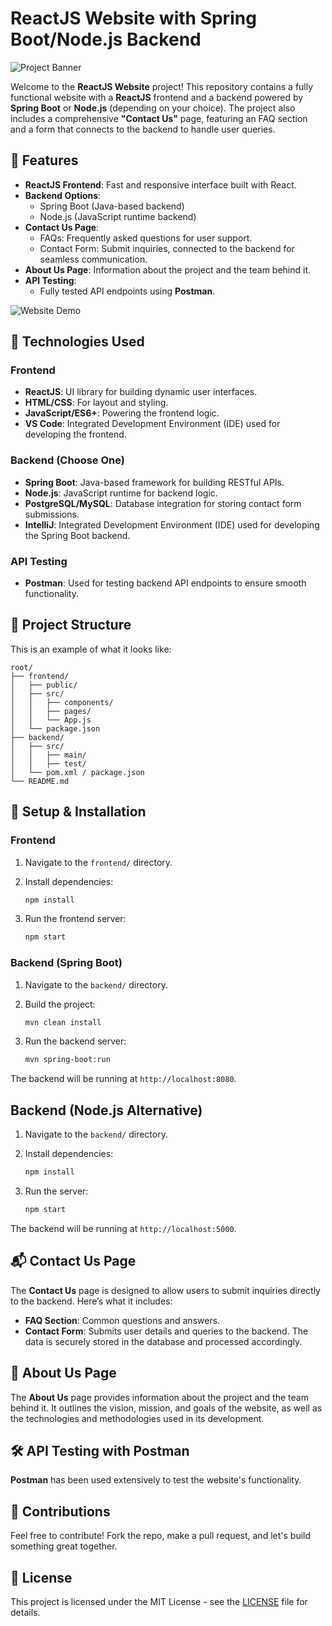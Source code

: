 # ReactJS Website with Spring Boot/Node.js Backend

![Project Banner](./images/project-banner.png) <!-- Replace with actual image path -->

Welcome to the **ReactJS Website** project! This repository contains a fully functional website with a **ReactJS** frontend and a backend powered by **Spring Boot** or **Node.js** (depending on your choice). The project also includes a comprehensive **"Contact Us"** page, featuring an FAQ section and a form that connects to the backend to handle user queries.

## 🌟 Features

- **ReactJS Frontend**: Fast and responsive interface built with React.
- **Backend Options**: 
  - Spring Boot (Java-based backend)
  - Node.js (JavaScript runtime backend)
- **Contact Us Page**:
  - FAQs: Frequently asked questions for user support.
  - Contact Form: Submit inquiries, connected to the backend for seamless communication.
- **About Us Page**: Information about the project and the team behind it.
- **API Testing**: 
  - Fully tested API endpoints using **Postman**.

![Website Demo](./gifs/website-demo.gif) <!-- Replace with actual GIF path -->

## 🚀 Technologies Used

### Frontend
- **ReactJS**: UI library for building dynamic user interfaces.
- **HTML/CSS**: For layout and styling.
- **JavaScript/ES6+**: Powering the frontend logic.
- **VS Code**: Integrated Development Environment (IDE) used for developing the frontend.

### Backend (Choose One)
- **Spring Boot**: Java-based framework for building RESTful APIs.
- **Node.js**: JavaScript runtime for backend logic.
- **PostgreSQL/MySQL**: Database integration for storing contact form submissions.
- **IntelliJ**: Integrated Development Environment (IDE) used for developing the Spring Boot backend.

### API Testing
- **Postman**: Used for testing backend API endpoints to ensure smooth functionality.

## 📂 Project Structure

This is an example of what it looks like:

```plaintext
root/
├── frontend/
│   ├── public/
│   ├── src/
│   │   ├── components/
│   │   ├── pages/
│   │   └── App.js
│   └── package.json
├── backend/
│   ├── src/
│   │   ├── main/
│   │   ├── test/
│   └── pom.xml / package.json
└── README.md
```

## 🔧 Setup & Installation

### Frontend
1. Navigate to the `frontend/` directory.
   
2. Install dependencies:

   ```bash
   npm install
   
3. Run the frontend server:
   
   ```bash
   npm start

### Backend (Spring Boot)
1. Navigate to the `backend/` directory.

2. Build the project:

   ```bash
   mvn clean install

3. Run the backend server:

   ```bash
   mvn spring-boot:run

The backend will be running at `http://localhost:8080`.

## Backend (Node.js Alternative)
1. Navigate to the `backend/` directory.

2. Install dependencies:

   ```bash
   npm install

3. Run the server:

   ```bash
   npm start

The backend will be running at `http://localhost:5000`.

## 📬 Contact Us Page

The **Contact Us** page is designed to allow users to submit inquiries directly to the backend. Here’s what it includes:

- **FAQ Section**: Common questions and answers.
- **Contact Form**: Submits user details and queries to the backend. The data is securely stored in the database and processed accordingly.

## 📖 About Us Page

The **About Us** page provides information about the project and the team behind it. It outlines the vision, mission, and goals of the website, as well as the technologies and methodologies used in its development.

## 🛠 API Testing with Postman

**Postman** has been used extensively to test the website's functionality. 

## 🤝 Contributions

Feel free to contribute! Fork the repo, make a pull request, and let's build something great together.

## 📄 License

This project is licensed under the MIT License - see the [LICENSE](LICENSE) file for details.

